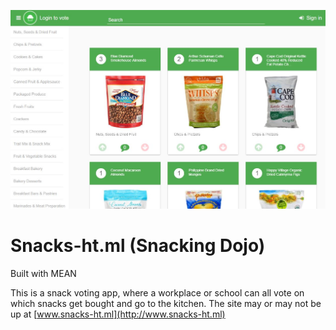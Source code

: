 ![img](https://github.com/colbehr/Snacking-Dojo/blob/master/img.JPG)
# Snacks-ht.ml (Snacking Dojo)
Built with MEAN

This is a snack voting app, where a workplace or school can all vote on which snacks get bought and go to the kitchen.
The site may or may not be up at [www.snacks-ht.ml](http://www.snacks-ht.ml)